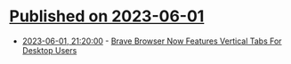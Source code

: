 # [Published on 2023-06-01](index.md)

* [2023-06-01, 21:20:00](https://tech.slashdot.org/story/23/06/01/2010244/brave-browser-now-features-vertical-tabs-for-desktop-users?utm_source=rss1.0mainlinkanon&utm_medium=feed) - [Brave Browser Now Features Vertical Tabs For Desktop Users](https://tech.slashdot.org/story/23/06/01/2010244/brave-browser-now-features-vertical-tabs-for-desktop-users?utm_source=rss1.0mainlinkanon&utm_medium=feed)
